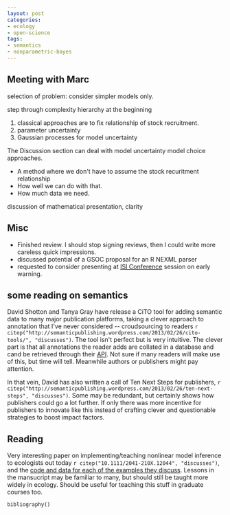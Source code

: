 ```yaml
---
layout: post
categories:
- ecology
- open-science
tags: 
- semantics
- nonparametric-bayes
---
```



## Meeting with Marc

selection of problem: consider simpler models only.  

step through complexity hierarchy at the beginning

  1. classical approaches are to fix relationship of stock recruitment.  
  2. parameter uncertainty
  3. Gaussian processes for model uncertainty

The Discussion section can deal with model uncertainty model choice approaches.  

  * A method where we don't have to assume the stock recuritment relationship
  * How well we can do with that.  
  * How much data we need.  

discussion of mathematical presentation, clarity



## Misc

* Finished review.  I should stop signing reviews, then I could write more careless quick impressions.  
* discussed potential of a GSOC proposal for an R NEXML parser
* requested to consider presenting at [ISI Conference](http://isiconference2013.org/pgs/specsessions.php) session on early warning.  



## some reading on semantics

David Shotton and Tanya Gray have release a CiTO tool for adding semantic data to many major publication platforms, taking a clever approach to annotation that I've never considered -- croudsourcing to readers `r citep("http://semanticpublishing.wordpress.com/2013/02/26/cito-tools/", "discusses")`.  The tool isn't perfect but is very intuitive.  The clever part is that all annotations the reader adds are collated in a database and cand be retrieved through their [API](http://www.miidi.org/cito/api/). Not sure if many readers will make use of this, but time will tell. Meanwhile authors or publishers might pay attention.   

In that vein, David has also written a call of Ten Next Steps for publishers, `r citep("http://semanticpublishing.wordpress.com/2013/02/26/ten-next-steps", "discusses")`.  Some may be redundant, but certainly shows how publishers could go a lot further.  If only there was more incentive for publishers to innovate like this instead of crafting clever and questionable strategies to boost impact factors.  


## Reading

Very interesting paper on implementing/teaching nonlinear model inference to ecologists out today `r citep("10.1111/2041-210X.12044", "discusses")`, and the [code and data for each of the examples they discuss](https://groups.nceas.ucsb.edu/non-linear-modeling/projects).  Lessons in the mansucript may be familiar to many, but should still be taught more widely in ecology. Should be useful for teaching this stuff in graduate courses too.  



```{r results="asis"}
bibliography()
```



